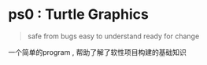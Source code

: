 # ps0 : Turtle Graphics

> safe from bugs 
> easy to understand
> ready for change

一个简单的program , 帮助了解了软性项目构建的基础知识